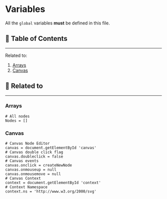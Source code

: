 # Variables

All the `global` variables **must** be defined in this file.

## 📜 Table of Contents
---
Related to:
1. [Arrays](#Arrays)
2. [Canvas](#Canvas)

## 🧵 Related to
---
### Arrays

    # All nodes
    Nodes = []

### Canvas

    # Canvas Node Editor
    canvas = document.getElementById 'canvas'
    # Canvas double click flag
    canvas.doubleclick = false
    # Canvas events
    canvas.onclick = createNewNode
    canvas.onmouseup = null
    canvas.onmousemove = null
    # Canvas Context
    context = document.getElementById 'context'
    # Context Namespace
    context.ns = 'http://www.w3.org/2000/svg'